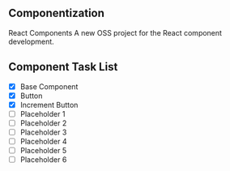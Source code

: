 ## Componentization
React Components 
A new OSS project for the React component development.

## Component Task List
- [X] Base Component
- [X] Button
- [X] Increment Button
- [ ] Placeholder 1
- [ ] Placeholder 2
- [ ] Placeholder 3
- [ ] Placeholder 4
- [ ] Placeholder 5
- [ ] Placeholder 6